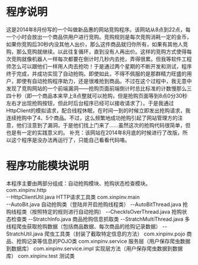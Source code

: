 # 程序说明
这是2014年8月份写的一个叫做新品惠的网站竞购程序。该网站从8点到22点，每一个小时会放出一个商品供用户进行竞购。竞购规则是每次竞购消耗一定的金币，如果你竞购后30秒内没其他人出价，那么这件商品就归你所有，如果有其他人竞购，那么竞购就继续。以此往复循环，直到没有人再出价。这样的竞购方式使得每次竞购就像机器人一样每次都要在倒计时几秒内去抢，弄得很累。但我等软件工程师怎么可以跟他们一样用人肉去抢叻！于是通过两个星期的不断开发和测试，程序终于完成，并成功实现了自动抢购。即使如此，不得不佩服的是那群精力旺盛的用户，即使有自动抢购程序助力，还是很难抢到商品。不过在这个过程中，我无意中发现了竞购网站的一个前端漏洞——抢购页面前端倒计时总比标准的计数慢那么三四十秒（即一个商品本来早上8点整就可以抢购，但是抢购页面等到8点0分30秒左右才出现抢购按钮，但此时后台程序已经可以接收请求了）。于是我通过HttpClient的模拟请求，配合线程休眠，在时间一到的时候立即发出抢购请求，我连续抢购中了4、5个商品。不过，这么频繁地成功抢购引起了网站管理方的注意，他们注意到了漏洞，于是他们找上门来了……虽然这次的抢购代码很简单，但也是有一定的实践意义的。
补充：该网站在2014年8月底的时候进行了改版，所以这个程序是没办法再运行了，只能自己看看代码咯。

# 程序功能模块说明
本程序主要由两部分组成：自动抢购模块、抢购状态检查模块。
com.xinpinv.http	
	--HttpClientUtil.java	HTTP请求工具类
com.xinpinv.main	
	--AutoBit.java	自动抢购类（登陆并开启抢购线程类）
	--AutoBitThread.java	抢购线程类（按照特定的规则进行自动抢购）
	--CheckIsOverThread.java	抢购状态检查类
	--StratchInfo.java	商品抢购信息抓取类
	--StratchMultiThread.java	多线程爬虫获取抢购数据（包括商品数据、每次商品的抢购记录数据）
	--StratchUtil.java	爬虫工具类（封装了截取特定信息的方法）
com.xinpinv.pojo	商品、抢购记录等信息的POJO类
com.xinpinv.service	服务层（用户保存爬虫数据到数据库）
com.xinpinv.service.impl	实现层方法（用户保存爬虫数据到数据库）
com.xinpinv.test	测试类

